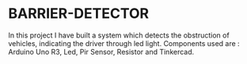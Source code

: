 # BARRIER-DETECTOR
In this project I have built a system which detects the obstruction of vehicles, indicating the driver through led light.
Components used are : Arduino Uno R3, Led, Pir Sensor, Resistor and Tinkercad.
